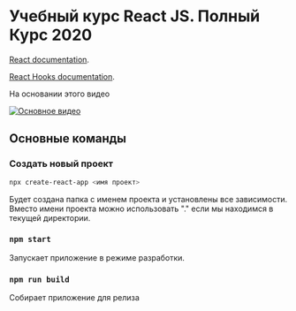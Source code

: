 # Учебный курс React JS. Полный Курс 2020 

[React documentation](https://reactjs.org/).


[React Hooks documentation](https://react-redux.js.org/api/hooks).

На основании этого видео

[![Основное видео](http://img.youtube.com/vi/9KJxaFHotqI/0.jpg)](http://www.youtube.com/watch?v=9KJxaFHotqI "Основное видео")

## Основные команды

### Создать новый проект

```bash
npx create-react-app <имя проект>
```
Будет создана папка с именем проекта и установлены все зависимости.
Вместо имени проекта можно использовать "." если мы находимся в текущей директории.

### `npm start`

Запускает приложение в режиме разработки.

### `npm run build`

Собирает приложение для релиза


